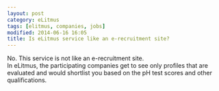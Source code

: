 ```yaml
---
layout: post
category: eLitmus
tags: [elitmus, companies, jobs]
modified: 2014-06-16 16:05
title: Is eLitmus service like an e-recruitment site?
---
```




No. This service is not like an e-recruitment site.  
In eLitmus, the participating companies get to see only profiles that are evaluated and would shortlist you based on the pH test scores and other qualifications.

